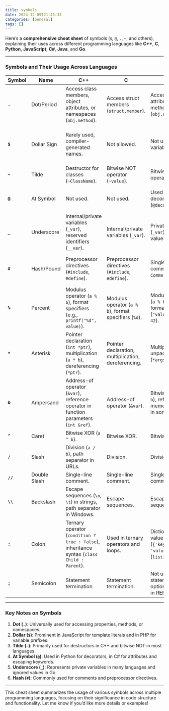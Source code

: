 ```yaml
---
title: symbols
date: 2024-12-09T21:43:33
categories: [General]
tags: []
---
```

Here’s a **comprehensive cheat sheet** of symbols (`$`, `@`, `.`, `~`, and others), explaining their uses across different programming languages like **C++**, **C**, **Python**, **JavaScript**, **C#**, **Java**, and **Go**.

---

### **Symbols and Their Usage Across Languages**

| **Symbol**   | **Name**         | **C++**                                                                                 | **C**                                                                                 | **Python**                                                                         | **JavaScript**                                                                     | **C#**                                                                             | **Java**                                                                           | **Go**                                                                             |
|--------------|------------------|------------------------------------------------------------------------------------------|--------------------------------------------------------------------------------------|-----------------------------------------------------------------------------------|-----------------------------------------------------------------------------------|-----------------------------------------------------------------------------------|-----------------------------------------------------------------------------------|-----------------------------------------------------------------------------------|
| **`.`**      | Dot/Period       | Access class members, object attributes, or namespaces (`obj.method`).                   | Access struct members (`struct.member`).                                             | Access object attributes, methods (`obj.attr`).                                    | Access object properties, methods (`obj.property`).                               | Access object properties, namespaces (`obj.Property`).                            | Access object methods, packages (`obj.method`).                                   | Access struct fields, methods (`struct.field`).                                    |
| **`$`**      | Dollar Sign      | Rarely used, compiler-generated names.                                                   | Not allowed.                                                                         | Not used in variable names.                                                       | Template literals (`${expression}`), jQuery, valid in variable names (`$var`).     | String interpolation (`$"Value: {var}"`).                                          | Compiler-generated names for inner classes.                                       | Not allowed in identifiers.                                                       |
| **`~`**      | Tilde            | Destructor for classes (`~ClassName`).                                                   | Bitwise NOT operator (`~value`).                                                     | Bitwise NOT operator (`~value`).                                                  | Bitwise NOT operator (`~value`).                                                  | Bitwise NOT operator (`~value`).                                                  | Bitwise NOT operator (`~value`).                                                  | Bitwise NOT operator (`~value`).                                                  |
| **`@`**      | At Symbol        | Not used.                                                                                | Not used.                                                                           | Used in decorators (`@decorator`).                                                | Not used.                                                                         | Attributes (`[Obsolete]`) or escape reserved keywords (`@class`).                 | Not used.                                                                         | Not used.                                                                         |
| **`_`**      | Underscore       | Internal/private variables (`_var`), reserved identifiers (`__var`).                     | Internal/private variables (`_var`).                                                | Private variables (`_var`), ignored values (`_`, `__var`).                        | Private-like variables (`_var`).                                                  | Private fields (`_field`).                                                        | Private or temporary variables (`_temp`).                                          | Ignored values (blank identifier, `_`).                                            |
| **`#`**      | Hash/Pound       | Preprocessor directives (`#include`, `#define`).                                          | Preprocessor directives (`#include`, `#define`).                                     | Single-line comments (`# Comment`).                                               | Single-line comments (`# Comment` in some templates, not in code).                | Not used.                                                                         | Not used.                                                                         | Single-line comments.                                                             |
| **`%`**      | Percent          | Modulus operator (`a % b`), format specifiers (e.g., `printf("%d", value)`).              | Modulus operator (`a % b`), format specifiers (`%d`).                                | Modulus operator (`a % b`), string formatting (`"value: %d" % 42`).               | Modulus operator (`a % b`), template engines (e.g., `%{variable}`).               | Modulus operator (`a % b`), string formatting (`string.Format("%d", value)`).      | Modulus operator (`a % b`).                                                       | Modulus operator (`a % b`).                                                       |
| **`*`**      | Asterisk         | Pointer declaration (`int *ptr`), multiplication (`a * b`), dereferencing (`*ptr`).       | Pointer declaration, multiplication, dereferencing.                                  | Multiplication, unpacking (`*args`).                                              | Multiplication.                                                                   | Multiplication, pointer-like functionality in unsafe contexts.                    | Multiplication.                                                                   | Multiplication.                                                                   |
| **`&`**      | Ampersand        | Address-of operator (`&var`), reference operator in function parameters (`int &ref`).     | Address-of operator (`&var`).                                                       | Bitwise AND (`a & b`), references memory indirectly in some libraries.            | Bitwise AND (`a & b`).                                                            | Bitwise AND (`a & b`), referencing memory in low-level contexts.                  | Bitwise AND (`a & b`).                                                            | Address-of operator (`&var`), bitwise AND.                                        |
| **`^`**      | Caret            | Bitwise XOR (`a ^ b`).                                                                    | Bitwise XOR.                                                                        | Bitwise XOR.                                                                      | Bitwise XOR.                                                                      | Bitwise XOR.                                                                      | Bitwise XOR.                                                                      | Bitwise XOR.                                                                      |
| **`/`**      | Slash            | Division (`a / b`), path separator in URLs.                                              | Division.                                                                           | Division.                                                                         | Division.                                                                         | Division.                                                                         | Division.                                                                         | Division.                                                                         |
| **`//`**     | Double Slash     | Single-line comment.                                                                     | Single-line comment.                                                                | Single-line comment.                                                              | Single-line comment.                                                              | Single-line comment.                                                              | Single-line comment.                                                              | Single-line comment.                                                              |
| **`\\`**     | Backslash        | Escape sequences (`\n`, `\t`) in strings, path separator in Windows.                      | Escape sequences.                                                                  | Escape sequences.                                                                 | Escape sequences.                                                                 | Escape sequences.                                                                 | Escape sequences.                                                                 | Escape sequences.                                                                 |
| **`:`**      | Colon            | Ternary operator (`condition ? true : false`), inheritance syntax (`class Child : Parent`).| Used in ternary operators and loops.                                               | Dictionary key-value separation (`{'key': 'value'}`), slicing (`list[start:end]`).| Ternary operator, object property shorthand (`obj: value`).                       | Inheritance syntax, ternary operator.                                             | Inheritance syntax, ternary operator.                                             | Map key-value separation (`key: value`).                                          |
| **`;`**      | Semicolon        | Statement termination.                                                                    | Statement termination.                                                             | Not used for statements, optional for lines in REPL.                              | Optional statement termination.                                                   | Statement termination.                                                            | Statement termination.                                                            | Statement termination.                                                            |

---

### **Key Notes on Symbols**

1. **Dot (`.`)**: Universally used for accessing properties, methods, or namespaces.
2. **Dollar (`$`)**: Prominent in JavaScript for template literals and in PHP for variable prefixes.
3. **Tilde (`~`)**: Primarily used for destructors in C++ and bitwise NOT in most languages.
4. **At Symbol (`@`)**: Used in Python for decorators, in C# for attributes and escaping keywords.
5. **Underscore (`_`)**: Represents private variables in many languages and ignored values in Go.
6. **Hash (`#`)**: Commonly used for comments and preprocessor directives.

---

This cheat sheet summarizes the usage of various symbols across multiple programming languages, focusing on their significance in code structure and functionality. Let me know if you’d like more details or examples!